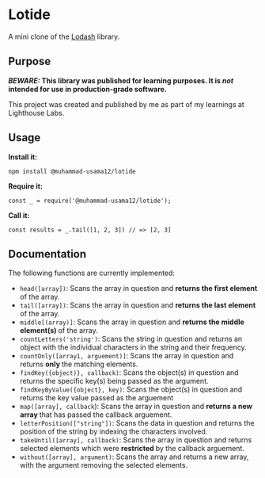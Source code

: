 # Lotide

A mini clone of the [Lodash](https://lodash.com) library.

## Purpose

**_BEWARE:_ This library was published for learning purposes. It is _not_ intended for use in production-grade software.**

This project was created and published by me as part of my learnings at Lighthouse Labs.

## Usage

**Install it:**

`npm install @muhammad-usama12/lotide`

**Require it:**

`const _ = require('@muhammad-usama12/lotide');`

**Call it:**

`const results = _.tail([1, 2, 3]) // => [2, 3]`

## Documentation

The following functions are currently implemented:

- `head([array])`: Scans the array in question and <strong> returns the first element </strong> of the array.
- `tail([array])`: Scans the array in question and <strong> returns the last element </strong> of the array.
- `middle[(array)]`: Scans the array in question and <strong> returns the middle element(s) </strong> of the array.
- `countLetters('string')`: Scans the string in question and returns an object with the individual characters in the string and their frequency.
- `countOnly([array1, arguement)]`: Scans the array in question and returns <strong> only </strong> the matching elements.
- `findKey({object)}, callback)`: Scans the object(s) in question and returns the specific key(s) being passed as the argument.
- `findKeyByValue({object}, key)`: Scans the object(s) in question and returns the key value passed as the arguement
- `map([array], callback`): Scans the array in question and <strong> returns a new array </strong> that has passed the callback arguement.
- `letterPosition(["string"])`: Scans the data in question and returns the position of the string by indexing the characters involved.
- `takeUntil([array], callback)`: Scans the array in question and returns selected elements which were <strong> restricted </strong> by the callback arguement.
- `without([array], argument)`: Scans the array and returns a new array, with the argument removing the selected elements.
